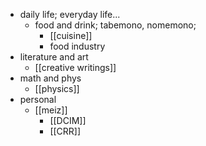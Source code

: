 - daily life; everyday life...
    - food and drink; tabemono, nomemono;
        - [[cuisine]]
        - food industry
- literature and art
    - [[creative writings]]
- math and phys
    - [[physics]]
- personal
    - [[meiz]]
        - [[DCIM]]
        - [[CRR]]

